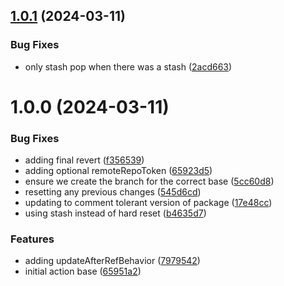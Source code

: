## [1.0.1](https://github.com/HanseltimeIndustries/template-repo-sync-action/compare/v1.0.0...v1.0.1) (2024-03-11)


### Bug Fixes

* only stash pop when there was a stash ([2acd663](https://github.com/HanseltimeIndustries/template-repo-sync-action/commit/2acd6630206f5cc8b07181c4796c28cf43452ff4))

# 1.0.0 (2024-03-11)


### Bug Fixes

* adding final revert ([f356539](https://github.com/HanseltimeIndustries/template-repo-sync-action/commit/f3565393028b4746e2558a1b49c103a51d2fe58f))
* adding optional remoteRepoToken ([65923d5](https://github.com/HanseltimeIndustries/template-repo-sync-action/commit/65923d50a9aed742da94191cde7bd7d9546c8372))
* ensure we create the branch for the correct base ([5cc60d8](https://github.com/HanseltimeIndustries/template-repo-sync-action/commit/5cc60d8064a2d7a039bd0c1cc5057aaa1806f477))
* resetting any previous changes ([545d6cd](https://github.com/HanseltimeIndustries/template-repo-sync-action/commit/545d6cdf9e53a3cc0693cd90c62186a17d91494f))
* updating to comment tolerant version of package ([17e48cc](https://github.com/HanseltimeIndustries/template-repo-sync-action/commit/17e48cc4785bfdc77106ec8bad42904d51acca7b))
* using stash instead of hard reset ([b4635d7](https://github.com/HanseltimeIndustries/template-repo-sync-action/commit/b4635d7c4e381a41d479256805b22b60aaf73f12))


### Features

* adding updateAfterRefBehavior ([7979542](https://github.com/HanseltimeIndustries/template-repo-sync-action/commit/79795423171c4d8e20c1922b9ec3ada68d32439b))
* initial action base ([65951a2](https://github.com/HanseltimeIndustries/template-repo-sync-action/commit/65951a2604045ffb32410f94c631a81a53053a99))
